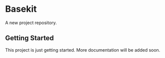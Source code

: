# Basekit

A new project repository.

## Getting Started

This project is just getting started. More documentation will be added soon.
